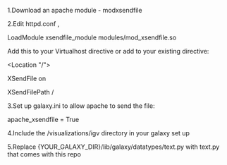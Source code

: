 1.Download an apache module - modxsendfile 

2.Edit httpd.conf , 

LoadModule xsendfile_module modules/mod_xsendfile.so

Add this to your Virtualhost directive or add to your existing <Location> directive:

<Location "/">

  XSendFile on

  XSendFilePath /

</Location>


3.Set up galaxy.ini to allow apache to send the file:

apache_xsendfile = True

4.Include the /visualizations/igv directory in your galaxy set up

5.Replace {YOUR_GALAXY_DIR}/lib/galaxy/datatypes/text.py with text.py that comes with this repo 

